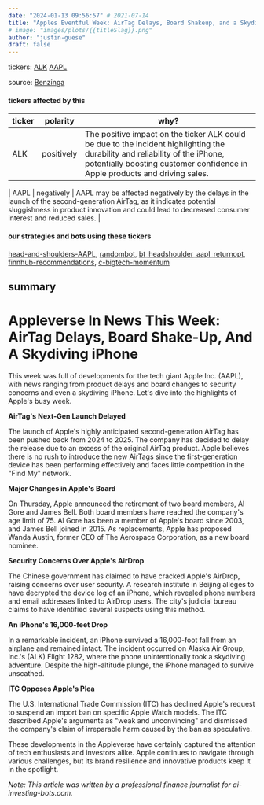 ```yaml
---
date: "2024-01-13 09:56:57" # 2021-07-14
title: "Apples Eventful Week: AirTag Delays, Board Shakeup, and a Skydiving iPhone!"
# image: "images/plots/{{titleSlag}}.png"
author: "justin-guese"
draft: false
---
```

tickers: <a href='https://finance.yahoo.com/quote/ALK' target='_blank'>ALK</a> <a href='https://finance.yahoo.com/quote/AAPL' target='_blank'>AAPL</a>

source: <a href='https://www.benzinga.com/news/24/01/36622046/appleverse-in-news-this-week-airtag-delays-board-shake-up-and-a-skydiving-iphone' target='_blank'>Benzinga</a>

#### tickers affected by this

| ticker | polarity | why? |
|------------|------------|------------|
| ALK | positively | The positive impact on the ticker ALK could be due to the incident highlighting the durability and reliability of the iPhone, potentially boosting customer confidence in Apple products and driving sales. |

| AAPL | negatively | AAPL may be affected negatively by the delays in the launch of the second-generation AirTag, as it indicates potential sluggishness in product innovation and could lead to decreased consumer interest and reduced sales. |


#### our strategies and bots using these tickers

[head-and-shoulders-AAPL](/strategies/head-and-shoulders-AAPL), [randombot](/strategies/randombot), [bt_headshoulder_aapl_returnopt](/strategies/bt_headshoulder_aapl_returnopt), [finnhub-recommendations](/strategies/finnhub-recommendations), [c-bigtech-momentum](/strategies/c-bigtech-momentum)

## summary

# Appleverse In News This Week: AirTag Delays, Board Shake-Up, And A Skydiving iPhone

This week was full of developments for the tech giant Apple Inc. (AAPL), with news ranging from product delays and board changes to security concerns and even a skydiving iPhone. Let's dive into the highlights of Apple's busy week.

**AirTag's Next-Gen Launch Delayed**

The launch of Apple's highly anticipated second-generation AirTag has been pushed back from 2024 to 2025. The company has decided to delay the release due to an excess of the original AirTag product. Apple believes there is no rush to introduce the new AirTags since the first-generation device has been performing effectively and faces little competition in the "Find My" network.

**Major Changes in Apple's Board**

On Thursday, Apple announced the retirement of two board members, Al Gore and James Bell. Both board members have reached the company's age limit of 75. Al Gore has been a member of Apple's board since 2003, and James Bell joined in 2015. As replacements, Apple has proposed Wanda Austin, former CEO of The Aerospace Corporation, as a new board nominee.

**Security Concerns Over Apple's AirDrop**

The Chinese government has claimed to have cracked Apple's AirDrop, raising concerns over user security. A research institute in Beijing alleges to have decrypted the device log of an iPhone, which revealed phone numbers and email addresses linked to AirDrop users. The city's judicial bureau claims to have identified several suspects using this method.

**An iPhone's 16,000-feet Drop**

In a remarkable incident, an iPhone survived a 16,000-foot fall from an airplane and remained intact. The incident occurred on Alaska Air Group, Inc.'s (ALK) Flight 1282, where the phone unintentionally took a skydiving adventure. Despite the high-altitude plunge, the iPhone managed to survive unscathed.

**ITC Opposes Apple's Plea**

The U.S. International Trade Commission (ITC) has declined Apple's request to suspend an import ban on specific Apple Watch models. The ITC described Apple's arguments as "weak and unconvincing" and dismissed the company's claim of irreparable harm caused by the ban as speculative.

These developments in the Appleverse have certainly captured the attention of tech enthusiasts and investors alike. Apple continues to navigate through various challenges, but its brand resilience and innovative products keep it in the spotlight.

*Note: This article was written by a professional finance journalist for ai-investing-bots.com.*